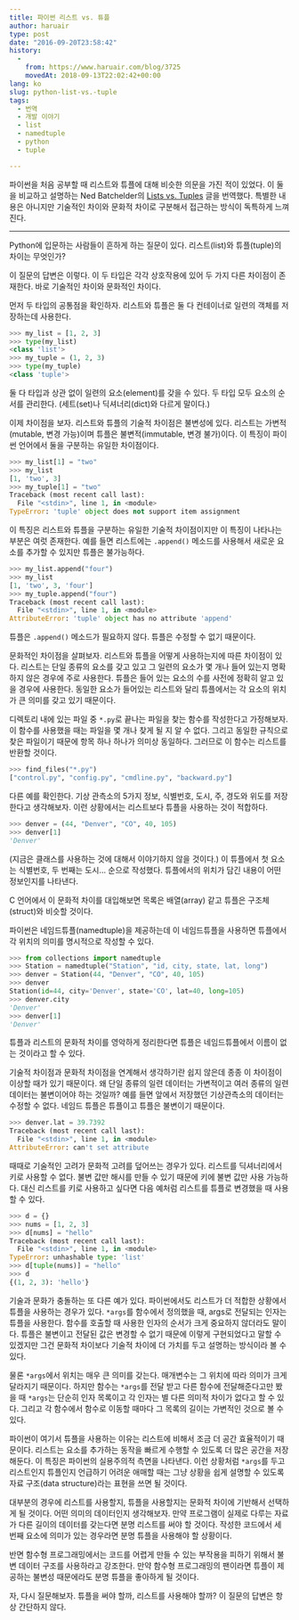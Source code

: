 ```yaml
---
title: 파이썬 리스트 vs. 튜플
author: haruair
type: post
date: "2016-09-20T23:58:42"
history:
  - 
    from: https://www.haruair.com/blog/3725
    movedAt: 2018-09-13T22:02:42+00:00
lang: ko
slug: python-list-vs.-tuple
tags:
  - 번역
  - 개발 이야기
  - list
  - namedtuple
  - python
  - tuple

---
```

파이썬을 처음 공부할 때 리스트와 튜플에 대해 비슷한 의문을 가진 적이 있었다. 이 둘을 비교하고 설명하는 Ned Batchelder의 [Lists vs. Tuples][1] 글을 번역했다. 특별한 내용은 아니지만 기술적인 차이와 문화적 차이로 구분해서 접근하는 방식이 독특하게 느껴진다.

* * *

Python에 입문하는 사람들이 흔하게 하는 질문이 있다. 리스트(list)와 튜플(tuple)의 차이는 무엇인가?

이 질문의 답변은 이렇다. 이 두 타입은 각각 상호작용에 있어 두 가지 다른 차이점이 존재한다. 바로 기술적인 차이와 문화적인 차이다.

먼저 두 타입의 공통점을 확인하자. 리스트와 튜플은 둘 다 컨테이너로 일련의 객체를 저장하는데 사용한다.

```python
>>> my_list = [1, 2, 3]
>>> type(my_list)
<class 'list'>
>>> my_tuple = (1, 2, 3)
>>> type(my_tuple)
<class 'tuple'>
```

둘 다 타입과 상관 없이 일련의 요소(element)를 갖을 수 있다. 두 타입 모두 요소의 순서를 관리한다. (세트(set)나 딕셔너리(dict)와 다르게 말이다.)

이제 차이점을 보자. 리스트와 튜플의 기술적 차이점은 불변성에 있다. 리스트는 가변적(mutable, 변경 가능)이며 튜플은 불변적(immutable, 변경 불가)이다. 이 특징이 파이썬 언어에서 둘을 구분하는 유일한 차이점이다.

```python
>>> my_list[1] = "two"
>>> my_list
[1, 'two', 3]
>>> my_tuple[1] = "two"
Traceback (most recent call last):
  File "<stdin>", line 1, in <module>
TypeError: 'tuple' object does not support item assignment
```

이 특징은 리스트와 튜플을 구분하는 유일한 기술적 차이점이지만 이 특징이 나타나는 부분은 여럿 존재한다. 예를 들면 리스트에는 `.append()` 메소드를 사용해서 새로운 요소를 추가할 수 있지만 튜플은 불가능하다.

```python
>>> my_list.append("four")
>>> my_list
[1, 'two', 3, 'four']
>>> my_tuple.append("four")
Traceback (most recent call last):
  File "<stdin>", line 1, in <module>
AttributeError: 'tuple' object has no attribute 'append'
```

튜플은 `.append()` 메소드가 필요하지 않다. 튜플은 수정할 수 없기 때문이다.

문화적인 차이점을 살펴보자. 리스트와 튜플을 어떻게 사용하는지에 따른 차이점이 있다. 리스트는 단일 종류의 요소를 갖고 있고 그 일련의 요소가 몇 개나 들어 있는지 명확하지 않은 경우에 주로 사용한다. 튜플은 들어 있는 요소의 수를 사전에 정확히 알고 있을 경우에 사용한다. 동일한 요소가 들어있는 리스트와 달리 튜플에서는 각 요소의 위치가 큰 의미를 갖고 있기 때문이다.

디렉토리 내에 있는 파일 중 `*.py`로 끝나는 파일을 찾는 함수를 작성한다고 가정해보자. 이 함수를 사용했을 때는 파일을 몇 개나 찾게 될 지 알 수 없다. 그리고 동일한 규칙으로 찾은 파일이기 때문에 항목 하나 하나가 의미상 동일하다. 그러므로 이 함수는 리스트를 반환할 것이다.

```python
>>> find_files("*.py")
["control.py", "config.py", "cmdline.py", "backward.py"]
```

다른 예를 확인한다. 기상 관측소의 5가지 정보, 식별번호, 도시, 주, 경도와 위도를 저장한다고 생각해보자. 이런 상황에서는 리스트보다 튜플을 사용하는 것이 적합하다.

```python
>>> denver = (44, "Denver", "CO", 40, 105)
>>> denver[1]
'Denver'
```

(지금은 클래스를 사용하는 것에 대해서 이야기하지 않을 것이다.) 이 튜플에서 첫 요소는 식별번호, 두 번째는 도시&#8230; 순으로 작성했다. 튜플에서의 위치가 담긴 내용이 어떤 정보인지를 나타낸다.

C 언어에서 이 문화적 차이를 대입해보면 목록은 배열(array) 같고 튜플은 구조체(struct)와 비슷할 것이다.

파이썬은 네임드튜플(namedtuple)을 제공하는데 이 네임드튜플을 사용하면 튜플에서 각 위치의 의미를 명시적으로 작성할 수 있다.

```python
>>> from collections import namedtuple
>>> Station = namedtuple("Station", "id, city, state, lat, long")
>>> denver = Station(44, "Denver", "CO", 40, 105)
>>> denver
Station(id=44, city='Denver', state='CO', lat=40, long=105)
>>> denver.city
'Denver'
>>> denver[1]
'Denver'
```

튜플과 리스트의 문화적 차이를 영악하게 정리한다면 튜플은 네임드튜플에서 이름이 없는 것이라고 할 수 있다.

기술적 차이점과 문화적 차이점을 연계해서 생각하기란 쉽지 않은데 종종 이 차이점이 이상할 때가 있기 때문이다. 왜 단일 종류의 일련 데이터는 가변적이고 여러 종류의 일련 데이터는 불변이어야 하는 것일까? 예를 들면 앞에서 저장했던 기상관측소의 데이터는 수정할 수 없다. 네임드 튜플은 튜플이고 튜플은 불변이기 때문이다.

```python
>>> denver.lat = 39.7392
Traceback (most recent call last):
  File "<stdin>", line 1, in <module>
AttributeError: can't set attribute
```

때때로 기술적인 고려가 문화적 고려를 덮어쓰는 경우가 있다. 리스트를 딕셔너리에서 키로 사용할 수 없다. 불변 값만 해시를 만들 수 있기 때문에 키에 불변 값만 사용 가능하다. 대신 리스트를 키로 사용하고 싶다면 다음 예처럼 리스트를 튜플로 변경했을 때 사용할 수 있다.

```python
>>> d = {}
>>> nums = [1, 2, 3]
>>> d[nums] = "hello"
Traceback (most recent call last):
  File "<stdin>", line 1, in <module>
TypeError: unhashable type: 'list'
>>> d[tuple(nums)] = "hello"
>>> d
{(1, 2, 3): 'hello'}
```

기술과 문화가 충돌하는 또 다른 예가 있다. 파이썬에서도 리스트가 더 적합한 상황에서 튜플을 사용하는 경우가 있다. `*args`를 함수에서 정의했을 때, args로 전달되는 인자는 튜플을 사용한다. 함수를 호출할 때 사용한 인자의 순서가 크게 중요하지 않더라도 말이다. 튜플은 불변이고 전달된 값은 변경할 수 없기 때문에 이렇게 구현되었다고 말할 수 있겠지만 그건 문화적 차이보다 기술적 차이에 더 가치를 두고 설명하는 방식이라 볼 수 있다.

물론 `*args`에서 위치는 매우 큰 의미를 갖는다. 매개변수는 그 위치에 따라 의미가 크게 달라지기 때문이다. 하지만 함수는 `*args`를 전달 받고 다른 함수에 전달해준다고만 봤을 때 `*args`는 단순히 인자 목록이고 각 인자는 별 다른 의미적 차이가 없다고 할 수 있다. 그리고 각 함수에서 함수로 이동할 때마다 그 목록의 길이는 가변적인 것으로 볼 수 있다.

파이썬이 여기서 튜플을 사용하는 이유는 리스트에 비해서 조금 더 공간 효율적이기 때문이다. 리스트는 요소를 추가하는 동작을 빠르게 수행할 수 있도록 더 많은 공간을 저장해둔다. 이 특징은 파이썬의 실용주의적 측면을 나타낸다. 이런 상황처럼 `*args`를 두고 리스트인지 튜플인지 언급하기 어려운 애매할 때는 그냥 상황을 쉽게 설명할 수 있도록 자료 구조(data structure)라는 표현을 쓰면 될 것이다.

대부분의 경우에 리스트를 사용할지, 튜플을 사용할지는 문화적 차이에 기반해서 선택하게 될 것이다. 어떤 의미의 데이터인지 생각해보자. 만약 프로그램이 실제로 다루는 자료가 다른 길이의 데이터를 갖는다면 분명 리스트를 써야 할 것이다. 작성한 코드에서 세 번째 요소에 의미가 있는 경우라면 분명 튜플을 사용해야 할 상황이다.

반면 함수형 프로그래밍에서는 코드를 어렵게 만들 수 있는 부작용을 피하기 위해서 불변 데이터 구조를 사용하라고 강조한다. 만약 함수형 프로그래밍의 팬이라면 튜플이 제공하는 불변성 때문에라도 분명 튜플을 좋아하게 될 것이다.

자, 다시 질문해보자. 튜플을 써야 할까, 리스트를 사용해야 할까? 이 질문의 답변은 항상 간단하지 않다.

 [1]: http://nedbatchelder.com/blog/201608/lists_vs_tuples.html